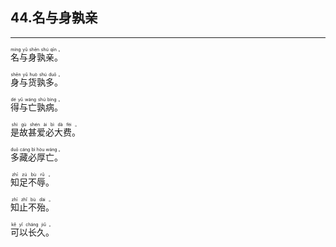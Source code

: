 ## 44.名与身孰亲
---


<ruby><rb> 名与身孰亲。 </rb> <rt> míng  yǔ  shēn  shú  qīn 。</rt>
</ruby>

<ruby><rb> 身与货孰多。 </rb> <rt> shēn  yǔ  huò  shú  duō 。</rt>
</ruby>

<ruby><rb> 得与亡孰病。 </rb> <rt> dé  yǔ  wáng  shú  bìng 。</rt>
</ruby>

<ruby><rb> 是故甚爱必大费。 </rb> <rt> shì  gù  shén  ài  bì  dà  fèi 。</rt>
</ruby>

<ruby><rb> 多藏必厚亡。 </rb> <rt> duō  cáng  bì  hòu  wáng 。</rt>
</ruby>

<ruby><rb> 知足不辱。 </rb> <rt> zhī  zú  bù  rǔ 。</rt>
</ruby>

<ruby><rb> 知止不殆。 </rb> <rt> zhī  zhǐ  bù  dài 。</rt>
</ruby>

<ruby><rb> 可以长久。 </rb> <rt> kě  yǐ  cháng  jiǔ 。</rt>
</ruby>

<ruby><rb>   </rb> <rt> </rt>
</ruby>

